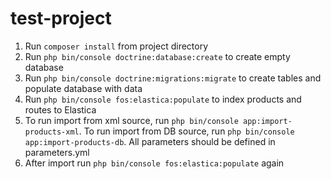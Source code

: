 test-project
============

1. Run `composer install` from project directory
2. Run `php bin/console doctrine:database:create` to create empty database
3. Run `php bin/console doctrine:migrations:migrate` to create tables and populate database with data
4. Run `php bin/console fos:elastica:populate` to index products and routes to Elastica
5. To run import from xml source, run `php bin/console app:import-products-xml`. To run import from DB source, run `php bin/console app:import-products-db`. All parameters should be defined in parameters.yml
6. After import run `php bin/console fos:elastica:populate` again
